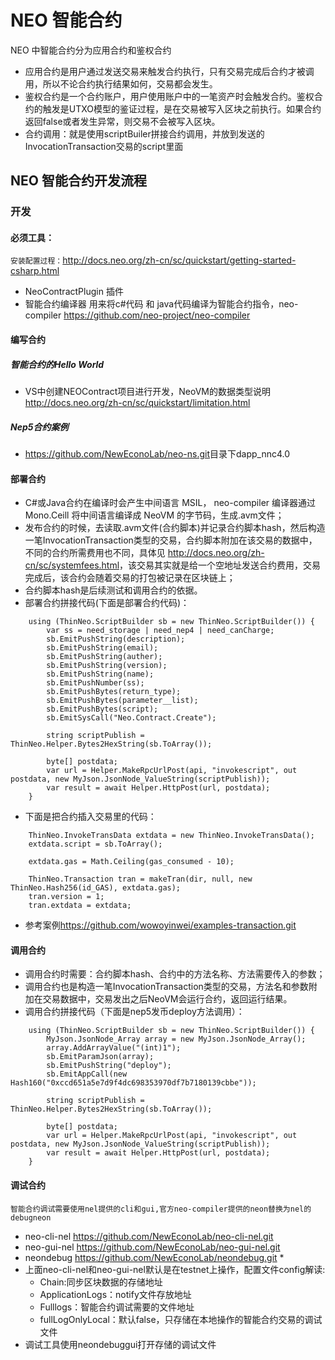 # NEO 智能合约

NEO 中智能合约分为应用合约和鉴权合约
* 应用合约是用户通过发送交易来触发合约执行，只有交易完成后合约才被调用，所以不论合约执行结果如何，交易都会发生。
* 鉴权合约是一个合约账户，用户使用账户中的一笔资产时会触发合约。鉴权合约的触发是UTXO模型的鉴证过程，是在交易被写入区块之前执行。如果合约返回false或者发生异常，则交易不会被写入区块。
* 合约调用：就是使用scriptBuiler拼接合约调用，并放到发送的InvocationTransaction交易的script里面

## NEO 智能合约开发流程
### 开发
#### 必须工具：
`安装配置过程：`<http://docs.neo.org/zh-cn/sc/quickstart/getting-started-csharp.html>
* NeoContractPlugin 插件
* 智能合约编译器 用来将c#代码 和 java代码编译为智能合约指令，neo-compiler <https://github.com/neo-project/neo-compiler>
#### 编写合约
##### 智能合约的Hello World
* VS中创建NEOContract项目进行开发，NeoVM的数据类型说明 <http://docs.neo.org/zh-cn/sc/quickstart/limitation.html>
##### Nep5合约案例
* <https://github.com/NewEconoLab/neo-ns.git>目录下dapp_nnc4.0
#### 部署合约
* C#或Java合约在编译时会产生中间语言 MSIL， neo-compiler 编译器通过 Mono.Ceill 将中间语言编译成 NeoVM 的字节码，生成.avm文件；
* 发布合约的时候，去读取.avm文件(合约脚本)并记录合约脚本hash，然后构造一笔InvocationTransaction类型的交易，合约脚本附加在该交易的数据中，不同的合约所需费用也不同，具体见 <http://docs.neo.org/zh-cn/sc/systemfees.html>，该交易其实就是给一个空地址发送合约费用，交易完成后，该合约会随着交易的打包被记录在区块链上；
* 合约脚本hash是后续测试和调用合约的依据。
* 部署合约拼接代码(下面是部署合约代码)：
```
    using (ThinNeo.ScriptBuilder sb = new ThinNeo.ScriptBuilder()) {
        var ss = need_storage | need_nep4 | need_canCharge;
        sb.EmitPushString(description);
        sb.EmitPushString(email);
        sb.EmitPushString(auther);
        sb.EmitPushString(version);
        sb.EmitPushString(name);
        sb.EmitPushNumber(ss);
        sb.EmitPushBytes(return_type);
        sb.EmitPushBytes(parameter__list);
        sb.EmitPushBytes(script);
        sb.EmitSysCall("Neo.Contract.Create");

        string scriptPublish = ThinNeo.Helper.Bytes2HexString(sb.ToArray());

        byte[] postdata;
        var url = Helper.MakeRpcUrlPost(api, "invokescript", out postdata, new MyJson.JsonNode_ValueString(scriptPublish));
        var result = await Helper.HttpPost(url, postdata);
    }
```
* 下面是把合约插入交易里的代码：
```
    ThinNeo.InvokeTransData extdata = new ThinNeo.InvokeTransData();
    extdata.script = sb.ToArray();

    extdata.gas = Math.Ceiling(gas_consumed - 10);

    ThinNeo.Transaction tran = makeTran(dir, null, new ThinNeo.Hash256(id_GAS), extdata.gas);
    tran.version = 1;
    tran.extdata = extdata;
```
* 参考案例<https://github.com/wowoyinwei/examples-transaction.git>
#### 调用合约
* 调用合约时需要：合约脚本hash、合约中的方法名称、方法需要传入的参数；
* 调用合约也是构造一笔InvocationTransaction类型的交易，方法名和参数附加在交易数据中，交易发出之后NeoVM会运行合约，返回运行结果。
* 调用合约拼接代码（下面是nep5发币deploy方法调用）：
```
    using (ThinNeo.ScriptBuilder sb = new ThinNeo.ScriptBuilder()) {
        MyJson.JsonNode_Array array = new MyJson.JsonNode_Array();
        array.AddArrayValue("(int)1");
        sb.EmitParamJson(array);
        sb.EmitPushString("deploy");
        sb.EmitAppCall(new Hash160("0xccd651a5e7d9f4dc698353970df7b7180139cbbe"));

        string scriptPublish = ThinNeo.Helper.Bytes2HexString(sb.ToArray());

        byte[] postdata;
        var url = Helper.MakeRpcUrlPost(api, "invokescript", out postdata, new MyJson.JsonNode_ValueString(scriptPublish));
        var result = await Helper.HttpPost(url, postdata);
    }
```
#### 调试合约
`智能合约调试需要使用nel提供的cli和gui,官方neo-compiler提供的neon替换为nel的debugneon`
* neo-cli-nel <https://github.com/NewEconoLab/neo-cli-nel.git>
* neo-gui-nel <https://github.com/NewEconoLab/neo-gui-nel.git>
* neondebug <https://github.com/NewEconoLab/neondebug.git>
  * 
* 上面neo-cli-nel和neo-gui-nel默认是在testnet上操作，配置文件config解读:
  * Chain:同步区块数据的存储地址
  * ApplicationLogs：notify文件存放地址
  * Fulllogs：智能合约调试需要的文件地址
  * fullLogOnlyLocal：默认false，只存储在本地操作的智能合约交易的调试文件
* 调试工具使用neondebuggui打开存储的调试文件